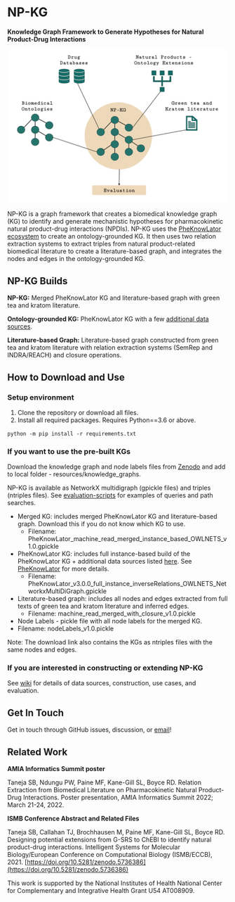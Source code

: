 # NP-KG

**Knowledge Graph Framework to Generate Hypotheses for Natural Product-Drug Interactions**

![KG-Framework](images/methods-overview.png)

NP-KG is a graph framework that creates a biomedical knowledge graph (KG) to identify and generate mechanistic hypotheses for pharmacokinetic natural product-drug interactions (NPDIs). NP-KG uses the [PheKnowLator ecosystem](https://github.com/callahantiff/PheKnowLator) to create an ontology-grounded KG. It then uses two relation extraction systems to extract triples from natural product-related biomedical literature to create a literature-based graph, and integrates the nodes and edges in the ontology-grounded KG. 

## NP-KG Builds

**NP-KG:** Merged PheKnowLator KG and literature-based graph with green tea and kratom literature.

**Ontology-grounded KG:** PheKnowLator KG with a few [additional data sources](#).

**Literature-based Graph:** Literature-based graph constructed from green tea and kratom literature with relation extraction systems (SemRep and INDRA/REACH) and closure operations.

## How to Download and Use

### Setup environment

1. Clone the repository or download all files.
2. Install all required packages. Requires Python==3.6 or above.

```
python -m pip install -r requirements.txt
```

### If you want to use the pre-built KGs

Download the knowledge graph and node labels files from [Zenodo](#) and add to local folder - resources/knowledge_graphs. 

NP-KG is available as NetworkX multidigraph (gpickle files) and triples (ntriples files). See [evaluation-scripts](https://github.com/sanyabt/np-kg/tree/main/evaluation-scripts) for examples of queries and path searches.

* Merged KG: includes merged PheKnowLator KG and literature-based graph. Download this if you do not know which KG to use.
	* Filename: PheKnowLator_machine_read_merged_instance_based_OWLNETS_v1.0.gpickle
* PheKnowLator KG: includes full instance-based build of the PheKnowLator KG + additional data sources listed [here]([https://github.com/sanyabt/np-kg/wiki](https://github.com/sanyabt/np-kg/wiki)). See [PheKnowLator](https://github.com/callahantiff/PheKnowLator) for more details.
	* Filename: PheKnowLator_v3.0.0_full_instance_inverseRelations_OWLNETS_NetworkxMultiDiGraph.gpickle
* Literature-based graph: includes all nodes and edges extracted from full texts of green tea and kratom literature and inferred edges.
	* Filename: machine_read_merged_with_closure_v1.0.pickle
* Node Labels - pickle file with all node labels for the merged KG.
* Filename: nodeLabels_v1.0.pickle


Note: The download link also contains the KGs as ntriples files with the same nodes and edges.


### If you are interested in constructing or extending NP-KG

See [wiki](https://github.com/sanyabt/np-kg/wiki) for details of data sources, construction, use cases, and evaluation.

Get In Touch
------------------------------------------------

Get in touch through GitHub issues, discussion, or [email](mailto:sbt12@pitt.edu)!


Related Work
------------------------------------------------

**AMIA Informatics Summit poster**

Taneja SB, Ndungu PW, Paine MF, Kane-Gill SL, Boyce RD. Relation Extraction from Biomedical Literature on Pharmacokinetic Natural Product-Drug Interactions. Poster presentation, AMIA Informatics Summit 2022; March 21-24, 2022.

**ISMB Conference Abstract and Related Files**

Taneja SB, Callahan TJ, Brochhausen M, Paine MF, Kane-Gill SL, Boyce RD. Designing potential extensions from G-SRS to ChEBI to identify natural product-drug interactions. Intelligent Systems for Molecular Biology/European Conference on Computational Biology (ISMB/ECCB), 2021. [https://doi.org/10.5281/zenodo.5736386](https://doi.org/10.5281/zenodo.5736386)

This work is supported by the National Institutes of Health National Center for Complementary and Integrative Health Grant U54 AT008909.
